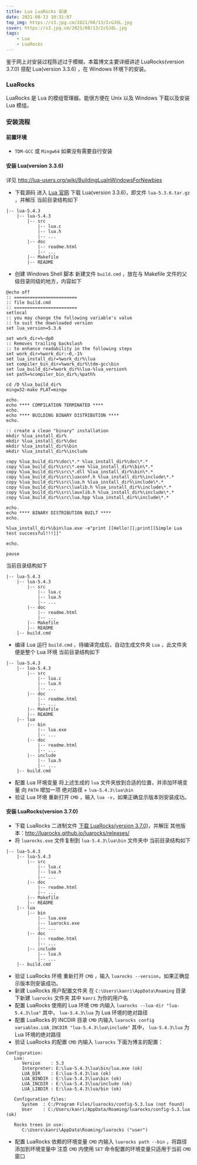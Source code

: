 ```yaml
---
title: Lua LuaRocks 安装
date: 2021-08-13 10:31:07
top_img: https://s3.jpg.cm/2021/08/13/IcGJdL.jpg
cover: https://s3.jpg.cm/2021/08/13/IcGJdL.jpg
tags: 
    - Lua
    - LuaRocks
---
```


鉴于网上对安装过程陈述过于模糊，本篇博文主要详细讲述 LuaRocks(version 3.7.0) 搭配 Lua(version 3.3.6) ，在 Windows 环境下的安装。

### LuaRocks
LuaRocks 是 Lua 的模组管理器。能很方便在 Unix 以及 Windows 下载以及安装 Lua 模组。

### 安装流程

#### 前置环境
- `TDM-GCC` 或 `Mingw64`
如果没有需要自行安装

#### 安装 Lua(version 3.3.6)
详见 http://lua-users.org/wiki/BuildingLuaInWindowsForNewbies
- 下载源码
进入 [Lua 官网](https://www.lua.org/) 下载 Lua(version 3.3.6)，即文件 `lua-5.3.6.tar.gz` ，并解压
当前目录结构如下
```
|-- lua-5.4.3
    |-- lua-5.4.3
        |-- src
            |-- lua.c
            |-- lua.h
            |-- ...
        |-- doc
            |-- readme.html
            |-- ...
        |-- Makefile
        |-- README
```
- 创建 Windows Shell 脚本
新建文件 `build.cmd` ，放在与 Makefile 文件的父级目录同级的地方，内容如下
```
@echo off
:: ========================
:: file build.cmd
:: ========================
setlocal
:: you may change the following variable's value
:: to suit the downloaded version
set lua_version=5.3.6

set work_dir=%~dp0
:: Removes trailing backslash
:: to enhance readability in the following steps
set work_dir=%work_dir:~0,-1%
set lua_install_dir=%work_dir%\lua
set compiler_bin_dir=%work_dir%\tdm-gcc\bin
set lua_build_dir=%work_dir%\lua-%lua_version%
set path=%compiler_bin_dir%;%path%

cd /D %lua_build_dir%
mingw32-make PLAT=mingw

echo.
echo **** COMPILATION TERMINATED ****
echo.
echo **** BUILDING BINARY DISTRIBUTION ****
echo.

:: create a clean "binary" installation
mkdir %lua_install_dir%
mkdir %lua_install_dir%\doc
mkdir %lua_install_dir%\bin
mkdir %lua_install_dir%\include

copy %lua_build_dir%\doc\*.* %lua_install_dir%\doc\*.*
copy %lua_build_dir%\src\*.exe %lua_install_dir%\bin\*.*
copy %lua_build_dir%\src\*.dll %lua_install_dir%\bin\*.*
copy %lua_build_dir%\src\luaconf.h %lua_install_dir%\include\*.*
copy %lua_build_dir%\src\lua.h %lua_install_dir%\include\*.*
copy %lua_build_dir%\src\lualib.h %lua_install_dir%\include\*.*
copy %lua_build_dir%\src\lauxlib.h %lua_install_dir%\include\*.*
copy %lua_build_dir%\src\lua.hpp %lua_install_dir%\include\*.*

echo.
echo **** BINARY DISTRIBUTION BUILT ****
echo.

%lua_install_dir%\bin\lua.exe -e"print [[Hello!]];print[[Simple Lua test successful!!!]]"

echo.

pause
```
当前目录结构如下
```
|-- lua-5.4.3
    |-- lua-5.4.3
        |-- src
            |-- lua.c
            |-- lua.h
            |-- ...
        |-- doc
            |-- readme.html
            |-- ...
        |-- Makefile
        |-- README
    |-- build.cmd
```
- 编译 Lua
运行 `build.cmd` ，待编译完成后，自动生成文件夹 `Lua` ，此文件夹便是整个 Lua 环境
当前目录结构如下
```
|-- lua-5.4.3
    |-- lua-5.4.3
        |-- src
            |-- lua.c
            |-- lua.h
            |-- ...
        |-- doc
            |-- readme.html
            |-- ...
        |-- Makefile
        |-- README
    |-- lua
        |-- bin
            |-- lua.exe
            |-- ...
        |-- doc
            |-- readme.html
            |-- ...
        |-- include
            |-- lua.h
            |-- ...
    |-- build.cmd
```
- 配置 Lua 环境变量
将上述生成的 `lua` 文件夹放到合适的位置，并添加环境变量
向 `PATH` 增加一项 绝对路径 + `lua-5.4.3\lua\bin`
- 验证 Lua 环境
重新打开 `CMD` ，输入 `lua -v`，如果正确显示版本则安装成功。


#### 安装 LuaRocks(version 3.7.0)
- 下载 LuaRocks 二进制文件
[下载 LuaRocks(version 3.7.0)](http://luarocks.github.io/luarocks/releases/luarocks-3.7.0-windows-64.zip)，并解压
其他版本：http://luarocks.github.io/luarocks/releases/
- 将 `luarocks.exe` 文件复制到 `lua-5.4.3\lua\bin` 文件夹中
当前目录结构如下
```
|-- lua-5.4.3
    |-- lua-5.4.3
        |-- src
            |-- lua.c
            |-- lua.h
            |-- ...
        |-- doc
            |-- readme.html
            |-- ...
        |-- Makefile
        |-- README
    |-- lua
        |-- bin
            |-- lua.exe
            |-- luarocks.exe
            |-- ...
        |-- doc
            |-- readme.html
            |-- ...
        |-- include
            |-- lua.h
            |-- ...
    |-- build.cmd
```
- 验证 LuaRocks 环境
重新打开 `CMD` ，输入 `luarocks --version`，如果正确显示版本则安装成功。
- 新建 LuaRocks 用户配置文件夹
在 `C:\Users\kanri\AppData\Roaming` 目录下新建 `luarocks` 文件夹
其中 `kanri` 为你的用户名
- 配置 LuaRocks 使用的 Lua 环境
`CMD` 内输入 `luarocks --lua-dir "lua-5.4.3\lua"`
其中， `lua-5.4.3\lua` 为 Lua 环境的绝对路径
- 配置 LuaRocks 的 INCDIR 目录
`CMD` 内输入 `luarocks config variables.LUA_INCDIR "lua-5.4.3\lua\include"`
其中， `lua-5.4.3\lua` 为 Lua 环境的绝对路径
- 验证 LuaRocks 的配置
`CMD` 内输入 `luarocks`
下面为博主的配置：
```
Configuration:
   Lua:
      Version    : 5.3
      Interpreter: E:\lua-5.4.3\lua\bin/lua.exe (ok)
      LUA_DIR    : E:\lua-5.4.3\lua (ok)
      LUA_BINDIR : E:\lua-5.4.3\lua\bin (ok)
      LUA_INCDIR : E:\lua-5.4.3\lua/include (ok)
      LUA_LIBDIR : E:\lua-5.4.3\lua/bin (ok)

   Configuration files:
      System  : C:/Program Files/luarocks/config-5.3.lua (not found)
      User    : C:/Users/kanri/AppData/Roaming/luarocks/config-5.3.lua (ok)

   Rocks trees in use:
      C:\Users\kanri\AppData\Roaming/luarocks ("user")
```
- 配置 LuaRocks 依赖的环境变量
`CMD` 内输入 `luarocks path --bin` ，将路径添加到环境变量中
注意 `CMD` 内使用 `SET` 命令配置的环境变量只适用于当前 `CMD` 窗口